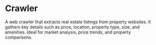 # Crawler
 A web crawler that extracts real estate listings from property websites. It gathers key details such as price, location, property type, size, and amenities. Ideal for market analysis, price trends, and property comparisons.
